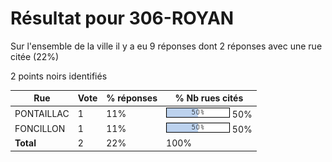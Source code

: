 # Résultat pour 306-ROYAN

Sur l'ensemble de la ville il y a eu 9 réponses dont 2 réponses avec une rue citée (22%)

2 points noirs identifiés

| Rue | Vote | % réponses | % Nb rues cités|
|-----|------|------------|----------------|
| PONTAILLAC | 1 | 11% | <img src="../../img/bar_50.gif" />&nbsp;50%|
| FONCILLON | 1 | 11% | <img src="../../img/bar_50.gif" />&nbsp;50%|
| **Total** | 2 | 22% | 100%|
